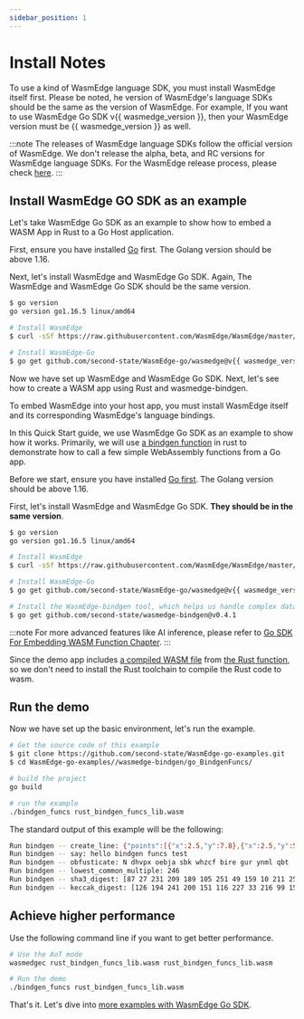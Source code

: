 ```yaml
---
sidebar_position: 1
---
```


# Install Notes

To use a kind of WasmEdge language SDK, you must install WasmEdge itself first. Please be noted, he version of WasmEdge's language SDKs should be the same as the version of WasmEdge. For example, If you want to use WasmEdge Go SDK v{{ wasmedge_version }}, then your WasmEdge version must be {{ wasmedge_version }} as well.

<!-- prettier-ignore -->
:::note
The releases of WasmEdge language SDKs follow the official version of WasmEdge. We don't release the alpha, beta, and RC versions for WasmEdge language SDKs. For the WasmEdge release process, please check [here](../../contribute/release.md).
:::

## Install WasmEdge GO SDK as an example

Let's take WasmEdge Go SDK as an example to show how to embed a WASM App in Rust to a Go Host application.

First, ensure you have installed [Go](https://go.dev/dl/) first. The Golang version should be above 1.16.

Next, let's install WasmEdge and WasmEdge Go SDK. Again, The WasmEdge and WasmEdge Go SDK should be the same version.

```bash
$ go version
go version go1.16.5 linux/amd64

# Install WasmEdge
$ curl -sSf https://raw.githubusercontent.com/WasmEdge/WasmEdge/master/utils/install.sh | bash -s -- -v {{ wasmedge_version }}

# Install WasmEdge-Go
$ go get github.com/second-state/WasmEdge-go/wasmedge@v{{ wasmedge_version }}
```

Now we have set up WasmEdge and WasmEdge Go SDK. Next, let's see how to create a WASM app using Rust and wasmedge-bindgen.

To embed WasmEdge into your host app, you must install WasmEdge itself and its corresponding WasmEdge's language bindings.

In this Quick Start guide, we use WasmEdge Go SDK as an example to show how it works. Primarily, we will use [a bindgen function](https://github.com/second-state/WasmEdge-go-examples/tree/master/wasmedge-bindgen/go_BindgenFuncs) in rust to demonstrate how to call a few simple WebAssembly functions from a Go app.

Before we start, ensure you have installed [Go first](https://go.dev/dl/). The Golang version should be above 1.16.

First, let's install WasmEdge and WasmEdge Go SDK. **They should be in the same version**.

```bash
$ go version
go version go1.16.5 linux/amd64

# Install WasmEdge
$ curl -sSf https://raw.githubusercontent.com/WasmEdge/WasmEdge/master/utils/install.sh | bash -s -- -v {{ wasmedge_version }}

# Install WasmEdge-Go
$ go get github.com/second-state/WasmEdge-go/wasmedge@v{{ wasmedge_version }}

# Install the WasmEdge-bindgen tool, which helps us handle complex data passing
$ go get github.com/second-state/wasmedge-bindgen@v0.4.1
```

<!-- prettier-ignore -->
:::note
For more advanced features like AI inference, please refer to [Go SDK For Embedding WASM Function Chapter](/category/go-sdk-for-embedding-wasmedge).
:::

Since the demo app includes [a compiled WASM file](https://github.com/second-state/WasmEdge-go-examples/blob/master/wasmedge-bindgen/go_BindgenFuncs/rust_bindgen_funcs_lib.wasm) from [the Rust function](https://github.com/second-state/WasmEdge-go-examples/tree/master/wasmedge-bindgen/go_BindgenFuncs/rust_bindgen_funcs), so we don't need to install the Rust toolchain to compile the Rust code to wasm.

## Run the demo

Now we have set up the basic environment, let's run the example.

```bash
# Get the source code of this example
$ git clone https://github.com/second-state/WasmEdge-go-examples.git
$ cd WasmEdge-go-examples//wasmedge-bindgen/go_BindgenFuncs/

# build the project
go build

# run the example
./bindgen_funcs rust_bindgen_funcs_lib.wasm
```

The standard output of this example will be the following:

```bash
Run bindgen -- create_line: {"points":[{"x":2.5,"y":7.8},{"x":2.5,"y":5.8}],"valid":true,"length":2.0,"desc":"A thin red line"}
Run bindgen -- say: hello bindgen funcs test
Run bindgen -- obfusticate: N dhvpx oebja sbk whzcf bire gur ynml qbt
Run bindgen -- lowest_common_multiple: 246
Run bindgen -- sha3_digest: [87 27 231 209 189 105 251 49 159 10 211 250 15 159 154 181 43 218 26 141 56 199 25 45 60 10 20 163 54 211 195 203]
Run bindgen -- keccak_digest: [126 194 241 200 151 116 227 33 216 99 159 22 107 3 177 169 216 191 114 156 174 193 32 159 246 228 245 133 52 75 55 27]
```

## Achieve higher performance

Use the following command line if you want to get better performance.

```bash
# Use the AoT mode
wasmedgec rust_bindgen_funcs_lib.wasm rust_bindgen_funcs_lib.wasm

# Run the demo
./bindgen_funcs rust_bindgen_funcs_lib.wasm
```

That's it. Let's dive into [more examples with WasmEdge Go SDK](/category/go-sdk-for-embedding-wasmedge).
